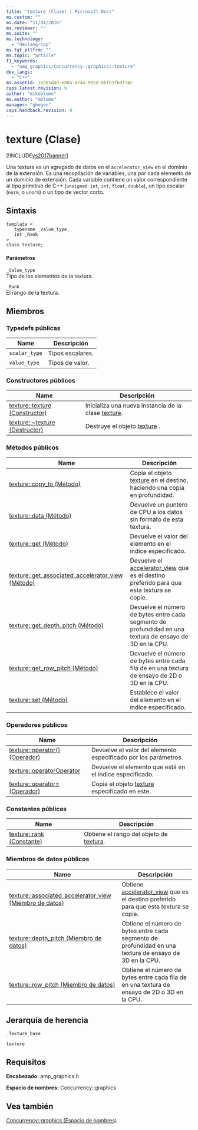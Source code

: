 ```yaml
---
title: "texture (Clase) | Microsoft Docs"
ms.custom: ""
ms.date: "11/04/2016"
ms.reviewer: ""
ms.suite: ""
ms.technology: 
  - "devlang-cpp"
ms.tgt_pltfrm: ""
ms.topic: "article"
f1_keywords: 
  - "amp_graphics/Concurrency::graphics::texture"
dev_langs: 
  - "C++"
ms.assetid: 16e85d4d-e80a-474a-995d-8bf63fbdf34c
caps.latest.revision: 9
author: "mikeblome"
ms.author: "mblome"
manager: "ghogen"
caps.handback.revision: 9
---
```

# texture (Clase)
[!INCLUDE[vs2017banner](../../../assembler/inline/includes/vs2017banner.md)]

Una textura es un agregado de datos en el `accelerator_view` en el dominio de la extensión.  Es una recopilación de variables, una por cada elemento de un dominio de extensión.  Cada variable contiene un valor correspondiente al tipo primitivo de C\+\+ \(`unsigned int`, `int`, `float`, `double`\), un tipo escalar \(`norm`, o `unorm`\) o un tipo de vector corto.  
  
## Sintaxis  
  
```  
template <  
   typename _Value_type,  
   int _Rank  
>  
class texture;  
```  
  
#### Parámetros  
 `_Value_type`  
 Tipo de los elementos de la textura.  
  
 `_Rank`  
 El rango de la textura.  
  
## Miembros  
  
### Typedefs públicas  
  
|Name|Descripción|  
|----------|-----------------|  
|`scalar_type`|Tipos escalares.|  
|`value_type`|Tipos de valor.|  
  
### Constructores públicos  
  
|Name|Descripción|  
|----------|-----------------|  
|[texture::texture \(Constructor\)](../Topic/texture::texture%20Constructor.md)|Inicializa una nueva instancia de la clase [texture](../../../parallel/amp/reference/texture-class.md).|  
|[texture::~texture \(Destructor\)](../Topic/texture::~texture%20Destructor.md)|Destruye el objeto [texture](../../../parallel/amp/reference/texture-class.md) .|  
  
### Métodos públicos  
  
|Name|Descripción|  
|----------|-----------------|  
|[texture::copy\_to \(Método\)](../Topic/texture::copy_to%20Method.md)|Copia el objeto [texture](../../../parallel/amp/reference/texture-class.md) en el destino, haciendo una copia en profundidad.|  
|[texture::data \(Método\)](../Topic/texture::data%20Method.md)|Devuelve un puntero de CPU a los datos sin formato de esta textura.|  
|[texture::get \(Método\)](../Topic/texture::get%20Method.md)|Devuelve el valor del elemento en el índice especificado.|  
|[texture::get\_associated\_accelerator\_view \(Método\)](../Topic/texture::get_associated_accelerator_view%20Method.md)|Devuelve el [accelerator\_view](../../../parallel/amp/reference/accelerator-view-class.md) que es el destino preferido para que esta textura se copie.|  
|[texture::get\_depth\_pitch \(Método\)](../Topic/texture::get_depth_pitch%20Method.md)|Devuelve el número de bytes entre cada segmento de profundidad en una textura de ensayo de 3D en la CPU.|  
|[texture::get\_row\_pitch \(Método\)](../Topic/texture::get_row_pitch%20Method.md)|Devuelve el número de bytes entre cada fila de en una textura de ensayo de 2D o 3D en la CPU.|  
|[texture::set \(Método\)](../Topic/texture::set%20Method.md)|Establece el valor del elemento en el índice especificado.|  
  
### Operadores públicos  
  
|Name|Descripción|  
|----------|-----------------|  
|[texture::operator\(\) \(Operador\)](../Topic/texture::operator\(\)%20Operator.md)|Devuelve el valor del elemento especificado por los parámetros.|  
|[texture::operatorOperator](../Topic/texture::operatorOperator.md)|Devuelve el elemento que está en el índice especificado.|  
|[texture::operator\= \(Operador\)](../Topic/texture::operator=%20Operator.md)|Copia el objeto [texture](../../../parallel/amp/reference/texture-class.md) especificado en este.|  
  
### Constantes públicas  
  
|Name|Descripción|  
|----------|-----------------|  
|[texture::rank \(Constante\)](../Topic/texture::rank%20Constant.md)|Obtiene el rango del objeto de [textura](../../../parallel/amp/reference/texture-class.md).|  
  
### Miembros de datos públicos  
  
|Name|Descripción|  
|----------|-----------------|  
|[texture::associated\_accelerator\_view \(Miembro de datos\)](../Topic/texture::associated_accelerator_view%20Data%20Member.md)|Obtiene [accelerator\_view](../../../parallel/amp/reference/accelerator-view-class.md) que es el destino preferido para que esta textura se copie.|  
|[texture::depth\_pitch \(Miembro de datos\)](../Topic/texture::depth_pitch%20Data%20Member.md)|Obtiene el número de bytes entre cada segmento de profundidad en una textura de ensayo de 3D en la CPU.|  
|[texture::row\_pitch \(Miembro de datos\)](../Topic/texture::row_pitch%20Data%20Member.md)|Obtiene el número de bytes entre cada fila de en una textura de ensayo de 2D o 3D en la CPU.|  
  
## Jerarquía de herencia  
 `_Texture_base`  
  
 `texture`  
  
## Requisitos  
 **Encabezado:** amp\_graphics.h  
  
 **Espacio de nombres:** Concurrency::graphics  
  
## Vea también  
 [Concurrency::graphics \(Espacio de nombres\)](../../../parallel/amp/reference/concurrency-graphics-namespace.md)